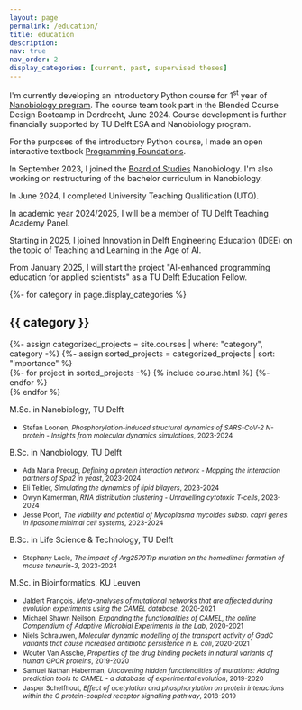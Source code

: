 ```yaml
---
layout: page
permalink: /education/
title: education
description: 
nav: true
nav_order: 2
display_categories: [current, past, supervised theses]
---
```


I'm currently developing an introductory Python course for 1<sup>st</sup> year of <a href="https://www.studyguide.tudelft.nl/a101_displayProgram.do?program_tree_id=29839">Nanobiology program</a>. The course team took part in the Blended Course Design Bootcamp in Dordrecht, June 2024. Course development is further financially supported by TU Delft ESA and Nanobiology program.

For the purposes of the introductory Python course, I made an open interactive textbook <a href="https://interactivetextbooks.tudelft.nl/programming-foundations/intro.html">Programming Foundations</a>.

In September 2023, I joined the <a href="https://www.tudelft.nl/en/student/faculties/as-student-portal/organisation/board-of-studies-applied-sciences">Board of Studies</a> Nanobiology. I'm also working on restructuring of the bachelor curriculum in Nanobiology.

In June 2024, I completed University Teaching Qualification (UTQ).

In academic year 2024/2025, I will be a member of TU Delft Teaching Academy Panel.

Starting in 2025, I joined Innovation in Delft Engineering Education (IDEE) on the topic of Teaching and Learning in the Age of AI.

From January 2025, I will start the project "AI-enhanced programming education for applied scientists" as a TU Delft Education Fellow.


<div class="projects">
  <!-- Display categorized projects -->
  {%- for category in page.display_categories %}
  <h2 class="category">{{ category }}</h2>
  {%- assign categorized_projects = site.courses | where: "category", category -%}
  {%- assign sorted_projects = categorized_projects | sort: "importance" %}
  <!-- Generate cards for each project -->
  <div class="grid">
    {%- for project in sorted_projects -%}
      {% include course.html %}
    {%- endfor %}
  </div>
  {% endfor %}

</div>

<normal> M.Sc. in Nanobiology, TU Delft </normal>

- <small> Stefan Loonen, *Phosphorylation-induced structural dynamics of SARS-CoV-2 N-protein - Insights from molecular dynamics simulations*, 2023-2024 </small>

<normal> B.Sc. in Nanobiology, TU Delft </normal>

 - <small> Ada Maria Precup, *Defining a protein interaction network - Mapping the interaction partners of Spa2 in yeast*, 2023-2024 </small>
 - <small> Eli Teitler, *Simulating the dynamics of lipid bilayers*, 2023-2024 </small>
 - <small> Owyn Kamerman, *RNA distribution clustering - Unravelling cytotoxic T-cells*, 2023-2024 </small>
 - <small> Jesse Poort, *The viability and potential of Mycoplasma mycoides subsp. capri genes in liposome minimal cell systems*, 2023-2024 </small>

<normal> B.Sc. in Life Science & Technology, TU Delft </normal>

 - <small> Stephany Laclé, *The impact of Arg2579Trp mutation on the homodimer formation of mouse teneurin-3*, 2023-2024 </small>

<normal> M.Sc. in Bioinformatics, KU Leuven </normal>

 - <small> Jaldert François, *Meta-analyses of mutational networks that are affected during evolution experiments using the CAMEL database*, 2020-2021 </small>
 - <small> Michael Shawn Neilson, <i>Expanding the functionalities of CAMEL, the online Compendium of Adaptive Microbial Experiments in the Lab</i>, 2020-2021 </small>
 - <small> Niels Schrauwen, <i>Molecular dynamic modelling of the transport activity of GadC variants that cause increased antibiotic persistence in E. coli</i>, 2020-2021 </small>
 - <small> Wouter Van Assche, <i>Properties of the drug binding pockets in natural variants of human GPCR proteins</i>, 2019-2020 </small>
 - <small> Samuel Nathan Haberman, <i>Uncovering hidden functionalities of mutations: Adding prediction tools to CAMEL - a database of experimental evolution</i>, 2019-2020 </small>
 - <small> Jasper Schelfhout, <i>Effect of acetylation and phosphorylation on protein interactions within the G protein-coupled receptor signalling pathway</i>, 2018-2019 </small>


